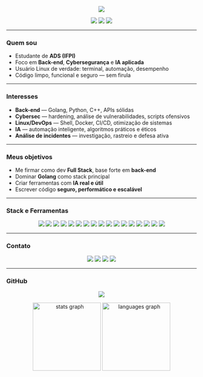 <p align="center">
  <img src="https://readme-typing-svg.herokuapp.com/?color=6AFFA0&size=35&center=true&vCenter=true&width=1000&lines=Fala,+devs..." />
</p>

<div align="center">
  <img src="https://img.shields.io/badge/Linux%20User-1d232e?style=flat-square&logo=linux&logoColor=6AFFA0"/>
  <img src="https://img.shields.io/badge/Full%20Stack%20em%20andamento-1d232e?style=flat-square&logo=javascript&logoColor=6AFFA0"/>
  <img src="https://img.shields.io/badge/Cybersegurança-1d232e?style=flat-square&logo=hackthebox&logoColor=6AFFA0"/>
</div>

---

### Quem sou

- Estudante de **ADS (IFPI)**  
- Foco em **Back-end**, **Cybersegurança** e **IA aplicada**  
- Usuário Linux de verdade: terminal, automação, desempenho  
- Código limpo, funcional e seguro — sem firula  

---

### Interesses

- **Back-end** — Golang, Python, C++, APIs sólidas  
- **Cybersec** — hardening, análise de vulnerabilidades, scripts ofensivos  
- **Linux/DevOps** — Shell, Docker, CI/CD, otimização de sistemas  
- **IA** — automação inteligente, algoritmos práticos e éticos  
- **Análise de incidentes** — investigação, rastreio e defesa ativa  

---

### Meus objetivos

- Me firmar como dev **Full Stack**, base forte em **back-end**  
- Dominar **Golang** como stack principal  
- Criar ferramentas com **IA real e útil**  
- Escrever código **seguro, performático e escalável**

---

### Stack e Ferramentas

<p align="center">
  <img src="https://img.shields.io/badge/Golang-1d232e?style=for-the-badge&logo=go&logoColor=6AFFA0" />
  <img src="https://img.shields.io/badge/Python-1d232e?style=for-the-badge&logo=python&logoColor=6AFFA0" />
  <img src="https://img.shields.io/badge/C++-1d232e?style=for-the-badge&logo=c%2B%2B&logoColor=6AFFA0" />
  <img src="https://img.shields.io/badge/JavaScript-1d232e?style=for-the-badge&logo=javascript&logoColor=6AFFA0" />
  <img src="https://img.shields.io/badge/TypeScript-1d232e?style=for-the-badge&logo=typescript&logoColor=6AFFA0" />
  <img src="https://img.shields.io/badge/React-1d232e?style=for-the-badge&logo=react&logoColor=6AFFA0" />
  <img src="https://img.shields.io/badge/TensorFlow-1d232e?style=for-the-badge&logo=tensorflow&logoColor=6AFFA0" />
  <img src="https://img.shields.io/badge/Linux-1d232e?style=for-the-badge&logo=linux&logoColor=6AFFA0" />
  <img src="https://img.shields.io/badge/Arch%20Linux-1d232e?style=for-the-badge&logo=archlinux&logoColor=6AFFA0" />
  <img src="https://img.shields.io/badge/Hyprland-1d232e?style=for-the-badge&logo=neovim&logoColor=6AFFA0" />
  <img src="https://img.shields.io/badge/Kali%20Linux-1d232e?style=for-the-badge&logo=kalilinux&logoColor=6AFFA0" />
  <img src="https://img.shields.io/badge/Fedora-1d232e?style=for-the-badge&logo=fedora&logoColor=6AFFA0" />
  <img src="https://img.shields.io/badge/Manjaro-1d232e?style=for-the-badge&logo=manjaro&logoColor=6AFFA0" />
  <img src="https://img.shields.io/badge/Docker-1d232e?style=for-the-badge&logo=docker&logoColor=6AFFA0" />
  <img src="https://img.shields.io/badge/Bash-1d232e?style=for-the-badge&logo=gnubash&logoColor=6AFFA0" />
  <img src="https://img.shields.io/badge/GitHub-1d232e?style=for-the-badge&logo=github&logoColor=6AFFA0" />
  <img src="https://img.shields.io/badge/VSCode-1d232e?style=for-the-badge&logo=visualstudiocode&logoColor=6AFFA0" />
</p>

---

### Contato

<p align="center">
  <a href="mailto:ivankayki72@gmail.com"><img src="https://img.shields.io/badge/Gmail-1d232e?style=for-the-badge&logo=gmail&logoColor=6AFFA0"></a>
  <a href="https://www.linkedin.com/in/kayki-de-sousa-5a33292b3/"><img src="https://img.shields.io/badge/LinkedIn-1d232e?style=for-the-badge&logo=linkedin&logoColor=6AFFA0"></a>
  <a href="https://www.twitch.tv/sh1ft7172"><img src="https://img.shields.io/badge/Twitch-1d232e?style=for-the-badge&logo=twitch&logoColor=6AFFA0"></a>
  <a href="https://discord.gg/sua-url-aqui"><img src="https://img.shields.io/badge/Discord-1d232e?style=for-the-badge&logo=discord&logoColor=6AFFA0"></a>
</p>

---

### GitHub

<p align="center">
<img src="https://github-readme-stats.vercel.app/api?username=sh1ftx&show_icons=true&theme=tokyonight&count_private=true&title_color=6AFFA0&icon_color=6AFFA0" />
</p>
<div align="center">
  <img src="https://github-readme-stats.vercel.app/api?username=VINYCIU51&hide_title=false&hide_rank=false&show_icons=true&include_all_commits=true&count_private=true&disable_animations=false&theme=dark&locale=en&hide_border=true&order=1&custom_title=GitHub%20Stats&bg_color=00000000" height="180" alt="stats graph"  />
   <img src="https://github-readme-stats.vercel.app/api/top-langs?username=VINYCIU51&locale=en&hide_title=false&layout=compact&card_width=320&langs_count=6&theme=dark&hide_border=true&order=1&custom_title=GitHub%20Stats&bg_color=00000000" height="180" alt="languages graph"  />
</div>

